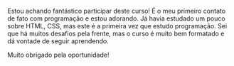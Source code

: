 Estou achando fantástico participar deste curso! 
É o meu primeiro contato de fato com programação e estou adorando. Já havia estudado um pouco sobre HTML, CSS, mas este é a primeira vez que estudo programação. 
Sei que há muitos desafios pela frente, mas o curso é muito bem formatado e dá vontade de seguir aprendendo. 

Muito obrigado pela oportunidade!